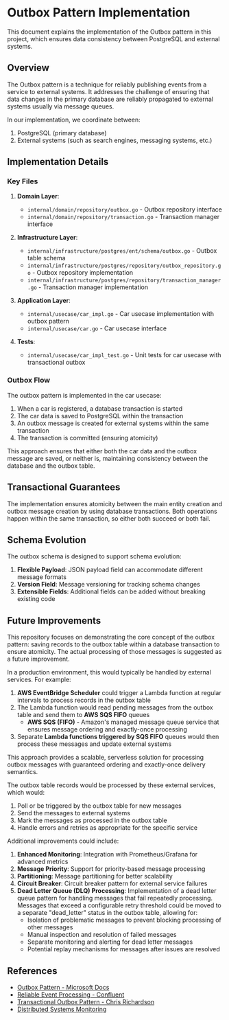 # Outbox Pattern Implementation

This document explains the implementation of the Outbox pattern in this project, which ensures data consistency between PostgreSQL and external systems.

## Overview

The Outbox pattern is a technique for reliably publishing events from a service to external systems. It addresses the challenge of ensuring that data changes in the primary database are reliably propagated to external systems usually via message queues.

In our implementation, we coordinate between:

1. PostgreSQL (primary database)
2. External systems (such as search engines, messaging systems, etc.)

## Implementation Details

### Key Files

1. **Domain Layer**:
   - `internal/domain/repository/outbox.go` - Outbox repository interface
   - `internal/domain/repository/transaction.go` - Transaction manager interface

2. **Infrastructure Layer**:
   - `internal/infrastructure/postgres/ent/schema/outbox.go` - Outbox table schema
   - `internal/infrastructure/postgres/repository/outbox_repository.go` - Outbox repository implementation
   - `internal/infrastructure/postgres/repository/transaction_manager.go` - Transaction manager implementation

3. **Application Layer**:
   - `internal/usecase/car_impl.go` - Car usecase implementation with outbox pattern
   - `internal/usecase/car.go` - Car usecase interface

4. **Tests**:
   - `internal/usecase/car_impl_test.go` - Unit tests for car usecase with transactional outbox

### Outbox Flow

The outbox pattern is implemented in the car usecase:

1. When a car is registered, a database transaction is started
2. The car data is saved to PostgreSQL within the transaction
3. An outbox message is created for external systems within the same transaction
4. The transaction is committed (ensuring atomicity)

This approach ensures that either both the car data and the outbox message are saved, or neither is, maintaining consistency between the database and the outbox table.

## Transactional Guarantees

The implementation ensures atomicity between the main entity creation and outbox message creation by using database transactions. Both operations happen within the same transaction, so either both succeed or both fail.

## Schema Evolution

The outbox schema is designed to support schema evolution:

1. **Flexible Payload**: JSON payload field can accommodate different message formats
2. **Version Field**: Message versioning for tracking schema changes
3. **Extensible Fields**: Additional fields can be added without breaking existing code

## Future Improvements

This repository focuses on demonstrating the core concept of the outbox pattern: saving records to the outbox table within a database transaction to ensure atomicity. The actual processing of those messages is suggested as a future improvement.

In a production environment, this would typically be handled by external services. For example:

1. **AWS EventBridge Scheduler** could trigger a Lambda function at regular intervals to process records in the outbox table
2. The Lambda function would read pending messages from the outbox table and send them to **AWS SQS FIFO** queues
   - **AWS SQS (FIFO)** - Amazon's managed message queue service that ensures message ordering and exactly-once processing
3. Separate **Lambda functions triggered by SQS FIFO** queues would then process these messages and update external systems

This approach provides a scalable, serverless solution for processing outbox messages with guaranteed ordering and exactly-once delivery semantics.

The outbox table records would be processed by these external services, which would:

1. Poll or be triggered by the outbox table for new messages
2. Send the messages to external systems
3. Mark the messages as processed in the outbox table
4. Handle errors and retries as appropriate for the specific service

Additional improvements could include:

1. **Enhanced Monitoring**: Integration with Prometheus/Grafana for advanced metrics
2. **Message Priority**: Support for priority-based message processing
3. **Partitioning**: Message partitioning for better scalability
4. **Circuit Breaker**: Circuit breaker pattern for external service failures
5. **Dead Letter Queue (DLQ) Processing**: Implementation of a dead letter queue pattern for handling messages that fail repeatedly processing. Messages that exceed a configurable retry threshold could be moved to a separate "dead_letter" status in the outbox table, allowing for:
   - Isolation of problematic messages to prevent blocking processing of other messages
   - Manual inspection and resolution of failed messages
   - Separate monitoring and alerting for dead letter messages
   - Potential replay mechanisms for messages after issues are resolved

## References

- [Outbox Pattern - Microsoft Docs](https://docs.microsoft.com/en-us/azure/architecture/patterns/outbox)
- [Reliable Event Processing - Confluent](https://www.confluent.io/blog/reliable-event-processing/)
- [Transactional Outbox Pattern - Chris Richardson](https://microservices.io/patterns/data/transactional-outbox.html)
- [Distributed Systems Monitoring](https://sre.google/sre-book/monitoring-distributed-systems/)
